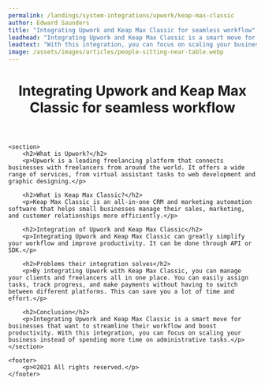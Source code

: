 ```yaml
---
permalink: /landings/system-integrations/upwork/keap-max-classic
author: Edward Saunders
title: "Integrating Upwork and Keap Max Classic for seamless workflow"
leadhead: "Integrating Upwork and Keap Max Classic is a smart move for businesses that want to streamline their workflow and boost productivity"
leadtext: "With this integration, you can focus on scaling your business instead of spending more time on administrative tasks."
image: /assets/images/articles/people-sitting-near-table.webp
---
```

<div class="arttext">	<header>
		<h1>Integrating Upwork and Keap Max Classic for seamless workflow</h1>
	</header>

	<section>
		<h2>What is Upwork?</h2>
		<p>Upwork is a leading freelancing platform that connects businesses with freelancers from around the world. It offers a wide range of services, from virtual assistant tasks to web development and graphic designing.</p>

		<h2>What is Keap Max Classic?</h2>
		<p>Keap Max Classic is an all-in-one CRM and marketing automation software that helps small businesses manage their sales, marketing, and customer relationships more efficiently.</p>

		<h2>Integration of Upwork and Keap Max Classic</h2>
		<p>Integrating Upwork and Keap Max Classic can greatly simplify your workflow and improve productivity. It can be done through API or SDK.</p>

		<h2>Problems their integration solves</h2>
		<p>By integrating Upwork with Keap Max Classic, you can manage your clients and freelancers all in one place. You can easily assign tasks, track progress, and make payments without having to switch between different platforms. This can save you a lot of time and effort.</p>

		<h2>Conclusion</h2>
		<p>Integrating Upwork and Keap Max Classic is a smart move for businesses that want to streamline their workflow and boost productivity. With this integration, you can focus on scaling your business instead of spending more time on administrative tasks.</p>
	</section>

	<footer>
		<p>©2021 All rights reserved.</p>
	</footer>
</div>